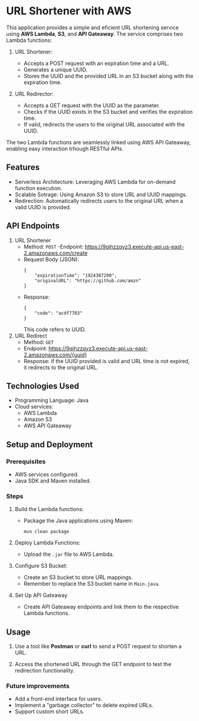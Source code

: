 # URL Shortener with AWS

This application provides a simple and eficient URL shortening service using **AWS Lambda**, **S3**, and **API Gateaway**. The service comprises two Lambda functions:

1. URL Shortener:
    - Accepts a POST request with an expiration time and a URL.
    - Generates a unique UUID.
    - Stores the UUID and the provided URL in an S3 bucket along with the expiration time.

2. URL Redirector:
    - Accepts a GET request with the UUID as the parameter.
    - Checks if the UUID exists in the S3 bucket and verifies the expiration time.
    - If valid, redirects the users to the original URL associated with the UUID.

The two Lambda functions are seamlessly linked using AWS API Gateaway, enabling easy interaction trhough RESTful APIs.

## Features

- Serverless Architecture: Leveraging AWS Lambda for on-demand function execution.
- Scalable Sotrage: Using Amazon S3 to store URL and UUID mappings.
- Redirection: Automatically redirects users to the original URL when a valid UUID is provided.

## API Endpoints

1. URL Shortener
    - Method: `POST`
    -Endpoint: https://9qihzzqyz3.execute-api.us-east-2.amazonaws.com/create
    - Request Body (JSON):
        ```
        {
            "expirationTime": "1924387200",
            "originalURL": "https://github.com/amzn"
        }
        ```
    - Response:
        ```
        {
            "code": "acdf7703"
        }
        ```
        This code refers to UUID.
2. URL Redirect
    - Method: `GET`
    - Endpoint: https://9qihzzqyz3.execute-api.us-east-2.amazonaws.com/{uuid}
    - Response: if the UUID provided is valid and URL time is not expired, it redirects to the original URL.

## Technologies Used
- Programming Language: Java
- Cloud services:
    - AWS Lambda
    - Amazon S3
    - AWS API Gateaway

## Setup and Deployment

### Prerequisites
- AWS services configured.
- Java SDK and Maven installed.

### Steps
1. Build the Lambda functions:
    - Package the Java applications using Maven:
    
        `mvn clean package`

2. Deploy Lambda Functions:
    - Upload the `.jar` file to AWS Lambda.

3. Configure S3 Bucket:
    - Create an S3 bucket to store URL mappings.
    - Remember to replace the S3 bucket name in `Main.java`.

4. Set Up API Gateaway
    - Create API Gateaway endpoints and link them to the respective Lambda functions.

## Usage 
1. Use a tool like **Postman** or **curl** to send a POST request to shorten a URL.

2. Access the shortened URL through the GET endpoint to test the redirection functionality.

### Future improvements
- Add a front-end interface for users.
- Implement a "garbage collector" to delete expired URLs.
- Support custom short URLs.